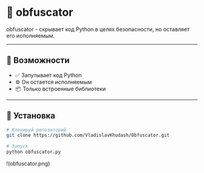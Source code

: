 # 🌟 obfuscator
 

obfuscator - скрывает код Python в целях безопасности, но оставляет его исполняемым.

---

## 🚀 Возможности

- ✅ Запутывает код Python
- ⚙️ Он остается исполняемым
- 📦 Только встроенные библиотеки

---

## 🧰 Установка

```bash
# Клонируй репозиторий
git clone https://github.com/VladislavKhudash/Obfuscator.git

# Запуск
python obfuscator.py
```



!(obfuscator.png)
